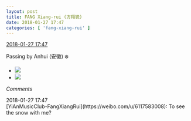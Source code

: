 ```yaml
---
layout: post
title: FANG Xiang-rui (方翔锐)
date: 2018-01-27 17:47
categories: [ 'fang-xiang-rui' ]
---
```


<div class="weibo-info">
  <a href="https://weibo.com/6117583008/G0mmsqnKQ">2018-01-27 17:47</a>
</div>

Passing by Anhui (安徽) ❄️

<!-- more -->

<ul class="weibo-pic-list-1">
  <li class="weibo-pic">
    <a href="http://wx1.sinaimg.cn/mw690/006G0KNGly1fnvb5rlg8qj32bc1jk7wi.jpg"><img src="http://wx1.sinaimg.cn/thumb150/006G0KNGly1fnvb5rlg8qj32bc1jk7wi.jpg"/></a>
  </li>
  <li class="weibo-pic">
    <a href="http://wx3.sinaimg.cn/mw690/006G0KNGly1fnvb5yz5ohj31jk2bckjm.jpg"><img src="http://wx3.sinaimg.cn/thumb150/006G0KNGly1fnvb5yz5ohj31jk2bckjm.jpg"/></a>
  </li>
</ul>

*Comments*

<div class="weibo-info">2018-01-27 17:47</div>
[YiAnMusicClub-FangXiangRui](https://weibo.com/u/6117583008): To see the snow with me?
